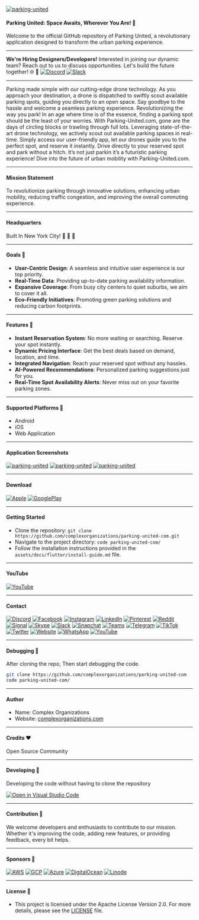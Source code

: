 [![parking-united](https://raw.githubusercontent.com/complexorganizations/parking-united-com/main/assets/images/logos/logo.svg)](https://www.parking-united.com)

#### Parking United: Space Awaits, Wherever You Are! 🚗

Welcome to the official GitHub repository of Parking United, a revolutionary application designed to transform the urban parking experience.

---

**We're Hiring Designers/Developers!** Interested in joining our dynamic team? Reach out to us to discuss opportunities. Let's build the future together! 🌐 🚀 [![Discord](https://raw.githubusercontent.com/complexorganizations/parking-united-com/main/assets/images/icons/social_media/discord.svg)](https://discord.gg/2DmfdBdMwg) [![Slack](https://raw.githubusercontent.com/complexorganizations/parking-united-com/main/assets/images/icons/social_media/slack.svg)](https://parking-unitedcom.slack.com/archives/C05QM7PS9GV/p1693631754500589)

---

Parking made simple with our cutting-edge drone technology. As you approach your destination, a drone is dispatched to swiftly scout available parking spots, guiding you directly to an open space. Say goodbye to the hassle and welcome a seamless parking experience. Revolutionizing the way you park! In an age where time is of the essence, finding a parking spot should be the least of your worries. With Parking-United.com, gone are the days of circling blocks or trawling through full lots. Leveraging state-of-the-art drone technology, we actively scout out available parking spaces in real-time. Simply access our user-friendly app, let our drones guide you to the perfect spot, and reserve it instantly. Drive directly to your reserved spot and park without a hitch. It’s not just parkin it’s a futuristic parking experience! Dive into the future of urban mobility with Parking-United.com.

---

#### Mission Statement

To revolutionize parking through innovative solutions, enhancing urban mobility, reducing traffic congestion, and improving the overall commuting experience.

---

#### Headquarters

Built In New York City! 🗽 🦅 🍕

---

#### Goals 🌱

- **User-Centric Design**: A seamless and intuitive user experience is our top priority.
- **Real-Time Data**: Providing up-to-date parking availability information.
- **Expansive Coverage**: From busy city centers to quiet suburbs, we aim to cover it all.
- **Eco-Friendly Initiatives**: Promoting green parking solutions and reducing carbon footprints.

---

#### Features 🚀

- **Instant Reservation System**: No more waiting or searching. Reserve your spot instantly.
- **Dynamic Pricing Interface**: Get the best deals based on demand, location, and time.
- **Integrated Navigation**: Reach your reserved spot without any hassles.
- **AI-Powered Recommendations**: Personalized parking suggestions just for you.
- **Real-Time Spot Availability Alerts**: Never miss out on your favorite parking zones.

---

#### Supported Platforms 📱

- Android
- iOS
- Web Application

---

#### Application Screenshots

[![parking-united](https://raw.githubusercontent.com/complexorganizations/parking-united-com/main/assets/images/application/svg/home.svg)](https://www.parking-united.com)
[![parking-united](https://raw.githubusercontent.com/complexorganizations/parking-united-com/main/assets/images/application/svg/opened.svg)](https://www.parking-united.com)
[![parking-united](https://raw.githubusercontent.com/complexorganizations/parking-united-com/main/assets/images/application/svg/seekingparking.svg)](https://www.parking-united.com)

---

#### Download

[![Apple](https://raw.githubusercontent.com/complexorganizations/parking-united-com/main/assets/images/icons/app_store/apple.svg)](https://apps.apple.com/)
[![GooglePlay](https://raw.githubusercontent.com/complexorganizations/parking-united-com/main/assets/images/icons/app_store/googleplay.svg)](https://play.google.com/)

---

#### Getting Started

- Clone the repository: `git clone https://github.com/complexorganizations/parking-united-com.git`
- Navigate to the project directory: `code parking-united-com/`
- Follow the installation instructions provided in the `assets/docs/flutter/install-guide.md` file.

---

#### YouTube

[![YouTube](https://img.youtube.com/vi/wERKffMfsxU/default.jpg)](https://youtu.be/wERKffMfsxU)

---

#### Contact

[![Discord](https://raw.githubusercontent.com/complexorganizations/parking-united-com/main/assets/images/icons/social_media/discord.svg)](https://discord.gg/2DmfdBdMwg)
[![Facebook](https://raw.githubusercontent.com/complexorganizations/parking-united-com/main/assets/images/icons/social_media/facebook.svg)](https://www.facebook.com/parkingunited)
[![Instagram](https://raw.githubusercontent.com/complexorganizations/parking-united-com/main/assets/images/icons/social_media/instagram.svg)](https://www.instagram.com/parking_united/)
[![LinkedIn](https://raw.githubusercontent.com/complexorganizations/parking-united-com/main/assets/images/icons/social_media/linkedin.svg)](https://www.linkedin.com/company/parking-united)
[![Pinterest](https://raw.githubusercontent.com/complexorganizations/parking-united-com/main/assets/images/icons/social_media/pinterest.svg)](https://www.pinterest.com/parking_united/)
[![Reddit](https://raw.githubusercontent.com/complexorganizations/parking-united-com/main/assets/images/icons/social_media/reddit.svg)](https://www.reddit.com/r/parking_united/)
[![Signal](https://raw.githubusercontent.com/complexorganizations/parking-united-com/main/assets/images/icons/social_media/signal.svg)](https://signal.group/#CjQKIPhEy6Pk8c-wXi-6O3DRXQ3eSLvJNqW61uq46Y-Ya3mrEhDaILflpc1oE9joFmzC3REG)
[![Skype](https://raw.githubusercontent.com/complexorganizations/parking-united-com/main/assets/images/icons/social_media/skype.svg)](https://join.skype.com/hjhsrvQlinZk)
[![Slack](https://raw.githubusercontent.com/complexorganizations/parking-united-com/main/assets/images/icons/social_media/slack.svg)](https://parking-unitedcom.slack.com/archives/C05QM7PS9GV/p1693631754500589)
[![Snapchat](https://raw.githubusercontent.com/complexorganizations/parking-united-com/main/assets/images/icons/social_media/snapchat.svg)](https://www.snapchat.com/)
[![Teams](https://raw.githubusercontent.com/complexorganizations/parking-united-com/main/assets/images/icons/social_media/teams.svg)](https://teams.live.com/l/community/FAAHt8haBHMqRRUOwI)
[![Telegram](https://raw.githubusercontent.com/complexorganizations/parking-united-com/main/assets/images/icons/social_media/telegram.svg)](https://t.me/parking_united_com)
[![TikTok](https://raw.githubusercontent.com/complexorganizations/parking-united-com/main/assets/images/icons/social_media/tiktok.svg)](https://www.tiktok.com/@parking_united)
[![Twitter](https://raw.githubusercontent.com/complexorganizations/parking-united-com/main/assets/images/icons/social_media/twitter.svg)](https://twitter.com/parking_united)
[![Website](https://raw.githubusercontent.com/complexorganizations/parking-united-com/main/assets/images/logos/svg/parking-united-logo-128-128.svg)](https://www.parking-united.com/)
[![WhatsApp](https://raw.githubusercontent.com/complexorganizations/parking-united-com/main/assets/images/icons/social_media/whatsapp.svg)](https://chat.whatsapp.com/KR0nia4ajom2NWl32YOYZK)
[![YouTube](https://raw.githubusercontent.com/complexorganizations/parking-united-com/main/assets/images/icons/social_media/youtube.svg)](https://www.youtube.com/@parking_united)

---

#### Debugging 🐛

After cloning the repo, Then start debugging the code.

```bash
git clone https://github.com/complexorganizations/parking-united-com
code parking-united-com/
```

---

#### Author

- Name: Complex Organizations
- Website: [complexorganizations.com](https://www.complexorganizations.com)

---

#### Credits ❤️

Open Source Community

---

#### Developing 🤝

Developing the code without having to clone the repository

[![Open in Visual Studio Code](https://img.shields.io/badge/preview%20in-vscode.dev-blue)](https://open.vscode.dev/complexorganizations/parking-united-com)

---

#### Contribution 🤝

We welcome developers and enthusiasts to contribute to our mission. Whether it's improving the code, adding new features, or providing feedback, every bit helps.

---

#### Sponsors 🤝

[![AWS](https://raw.githubusercontent.com/complexorganizations/parking-united-com/main/assets/images/icons/cloud_providers/aws.svg)](https://aws.amazon.com/)
[![GCP](https://raw.githubusercontent.com/complexorganizations/parking-united-com/main/assets/images/icons/cloud_providers/gcp.svg)](https://cloud.google.com/)
[![Azure](https://raw.githubusercontent.com/complexorganizations/parking-united-com/main/assets/images/icons/cloud_providers/azure.svg)](https://azure.microsoft.com/)
[![DigitalOcean](https://raw.githubusercontent.com/complexorganizations/parking-united-com/main/assets/images/icons/cloud_providers/digitalocean.svg)](https://www.digitalocean.com/)
[![Linode](https://raw.githubusercontent.com/complexorganizations/parking-united-com/main/assets/images/icons/cloud_providers/linode.svg)](https://www.linode.com/)

---

#### License 📝

- This project is licensed under the Apache License Version 2.0. For more details, please see the [LICENSE](https://raw.githubusercontent.com/complexorganizations/parking-united.com/main/.github/license) file.
